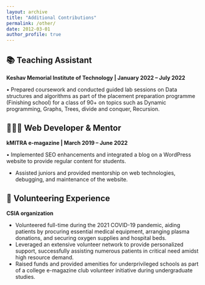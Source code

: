 ```yaml
---
layout: archive
title: "Additional Contributions"
permalink: /other/
date: 2012-03-01
author_profile: true
---
```


## 📚 Teaching Assistant 
**Keshav Memorial Institute of Technology | January 2022 – July 2022**

• Prepared coursework and conducted guided lab sessions on Data structures and algorithms as part of the placement preparation programme (Finishing school) for a class of 90+ on topics such as Dynamic programming, Graphs, Trees, divide and conquer, Recursion.

## 👩🏼‍💻 Web Developer & Mentor 
**kMITRA e-magazine | March 2019 – June 2022**

• Implemented SEO enhancements and integrated a blog on a WordPress website to provide regular content for students.
* Assisted juniors and provided mentorship on web technologies, debugging, and maintenance of the website.

## 🏥 Volunteering Experience
**CSIA organization**
* Volunteered full-time during the 2021 COVID-19 pandemic, aiding patients by procuring essential medical equipment, arranging plasma donations, and securing oxygen supplies and hospital beds.
* Leveraged an extensive volunteer network to provide personalized support, successfully assisting numerous patients in critical need amidst high resource demand.
* Raised funds and provided amenities for underprivileged schools as part of a college e-magazine club volunteer initiative during undergraduate studies.